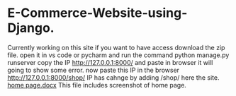 # E-Commerce-Website-using-Django.
Currently working on this site if you want to have access download the zip file.
open it in vs code or pycharm and run the command python manage.py runserver
copy the IP http://127.0.0.1:8000/ and paste in browser
it will going to show some error.
now paste this IP in the browser http://127.0.0.1:8000/shop/ IP has cahnge by adding /shop/ 
here the site.
[home page.docx](https://github.com/Pavan0111/E-Commerce-Website-using-Django./files/6924016/home.page.docx)
This file includes screenshot of home page.
